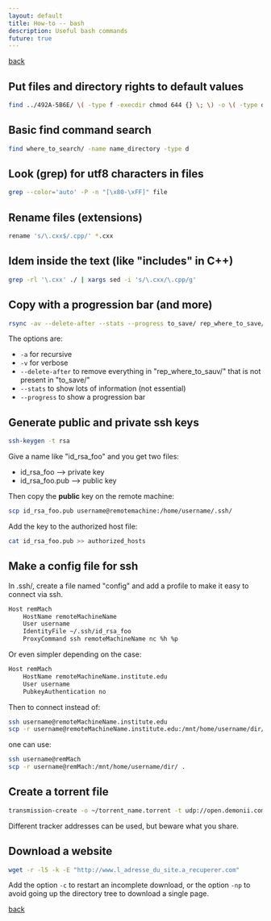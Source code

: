```yaml
---
layout: default
title: How-to -- bash
description: Useful bash commands
future: true
---
```


[back](./)

## Put files and directory rights to default values

```bash
find ../492A-5B6E/ \( -type f -execdir chmod 644 {} \; \) -o \( -type d -execdir chmod 755 {} \; \)
```

## Basic find command search

```bash
find where_to_search/ -name name_directory -type d
```

## Look (grep) for utf8 characters in files

```bash
grep --color='auto' -P -n "[\x80-\xFF]" file
```

## Rename files (extensions)

```bash
rename 's/\.cxx$/.cpp/' *.cxx
```

## Idem inside the text (like "includes" in C++)

```bash
grep -rl '\.cxx' ./ | xargs sed -i 's/\.cxx/\.cpp/g'
```

## Copy with a progression bar (and more)

```bash
rsync -av --delete-after --stats --progress to_save/ rep_where_to_save/
```

The options are:
- `-a` for recursive 
- `-v` for verbose 
- `--delete-after` to remove everything in "rep_where_to_sauv/" that is not present in "to_save/"
- `--stats` to show lots of information (not essential) 
- `--progress` to show a progression bar

## Generate public and private ssh keys

```bash
ssh-keygen -t rsa
```

Give a name like "id_rsa_foo" and you get two files:
- id_rsa_foo --> private key
- id_rsa_foo.pub --> public key

Then copy the **public** key on the remote machine:

```bash
scp id_rsa_foo.pub username@remotemachine:/home/username/.ssh/
```

Add the key to the authorized host file:

```bash
cat id_rsa_foo.pub >> authorized_hosts
```

## Make a config file for ssh

In .ssh/, create a file named "config" and add a profile to make it easy to connect via ssh.

```bash
Host remMach
	HostName remoteMachineName
	User username
	IdentityFile ~/.ssh/id_rsa_foo
	ProxyCommand ssh remoteMachineName nc %h %p
```

Or even simpler depending on the case:

```bash
Host remMach
	HostName remoteMachineName.institute.edu
	User username
	PubkeyAuthentication no
```

Then to connect instead of:
```bash
ssh username@remoteMachineName.institute.edu
scp -r username@remoteMachineName.institute.edu:/mnt/home/username/dir/ .
```
 one can use:
```bash
ssh username@remMach
scp -r username@remMach:/mnt/home/username/dir/ .
```

## Create a torrent file

```bash
transmission-create -o ~/torrent_name.torrent -t udp://open.demonii.com:1337 -t udp://9.rarbg.com:2710/announce -t udp://tracker.openbittorrent.com:80/announce -p -c "comment" rep_to_share.zip
```

Different tracker addresses can be used, but beware what you share.

## Download a website

```bash
wget -r -l5 -k -E "http://www.l_adresse_du_site.a_recuperer.com"
```

Add the option `-c` to restart an incomplete download, or the option `-np` to avoid going up the directory tree to download a single page.




[back](./)
